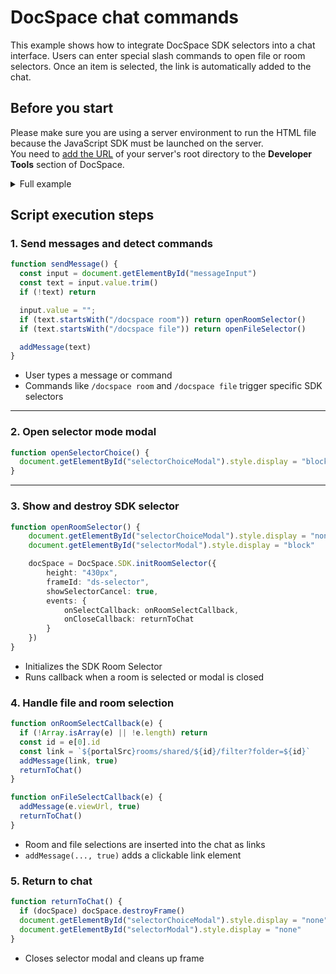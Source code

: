 # DocSpace chat commands

This example shows how to integrate DocSpace SDK selectors into a chat interface. Users can enter special slash commands to open file or room selectors. Once an item is selected, the link is automatically added to the chat.

## Before you start

Please make sure you are using a server environment to run the HTML file because the JavaScript SDK must be launched on the server.  
You need to [add the URL](../../get-started/get-started.md#step-1-specifying-the-docspace-url) of your server's root directory to the **Developer Tools** section of DocSpace.

<details>
  <summary>Full example</summary>

```html
<!-- Step 1: HTML Setup -->
<!DOCTYPE html>
<html lang="en">
  <head>
    <meta charset="UTF-8">
    <meta name="viewport" content="width=device-width, initial-scale=1.0">
    <title>Chat with DocSpace Selectors</title>
    <!-- Replace with your actual portal URL -->
    <script src="{PORTAL_SRC}/static/scripts/sdk/1.0.1/api.js"></script>
    <style>
      /* Styles omitted for brevity - same as your input */
    </style>
  </head>
  <body>
    <!-- Step 2: Command info block -->
    <div style="position:absolute; top:20px; left:20px;">
      <p><b>/docspace room</b> to open room selector</p>
      <p><b>/docspace file</b> to open file selector</p>
    </div>

    <!-- Step 3: Chat interface -->
    <div class="chat-container">
      <div class="chat-messages" id="messages"></div>
      <div class="input-container">
        <input type="text" id="messageInput" placeholder="Type a message">
        <button onclick="sendMessage()">Send</button>
        <button onclick="openSelectorChoice()">DocSpace</button>
      </div>
    </div>

    <!-- Step 4: Selector mode modal -->
    <div class="selector-modal" id="selectorChoiceModal">
      <div class="selector-options">
        <button onclick="openRoomSelector()">Select Room</button>
        <button onclick="openFileSelector()">Select File</button>
        <button onclick="returnToChat()">Cancel</button>
      </div>
    </div>

    <!-- Step 5: File/room selector view -->
    <div class="selector-modal" id="selectorModal">
      <iframe id="ds-selector" class="selector-frame"></iframe>
    </div>

    <!-- Step 6: JavaScript SDK Logic -->
    <script>
      let docSpace
      const portalSrc = "{PORTAL_SRC}"

      // Adds a text or link message to the chat window
      function addMessage(text, isLink = false) {
        const messages = document.getElementById("messages")
        const message = document.createElement("div")
        message.className = "message"

        if (isLink) {
          const link = document.createElement("a")
          link.href = text
          link.target = "_blank"
          link.textContent = text
          message.appendChild(link)
        } else {
          message.textContent = text
        }

        messages.appendChild(message)
        messages.scrollTop = messages.scrollHeight
      }

      // Handles user message input and detects slash commands
      function sendMessage() {
        const input = document.getElementById("messageInput")
        const text = input.value.trim()
        if (!text) return

        input.value = ""
        if (text.startsWith("/docspace room")) return openRoomSelector()
        if (text.startsWith("/docspace file")) return openFileSelector()

        addMessage(text)
      }

      // Opens modal for manual file/room selector choice
      function openSelectorChoice() {
        const btn = document.querySelector(".input-container button:last-child")
        btn.disabled = true
        document.getElementById("selectorChoiceModal").style.display = "block"
      }

      // Hides selector modals and destroys SDK frame if needed
      function returnToChat() {
        if (docSpace) docSpace.destroyFrame()
        document.getElementById("selectorChoiceModal").style.display = "none"
        document.getElementById("selectorModal").style.display = "none"

        const btn = document.querySelector(".input-container button:last-child")
        btn.disabled = false
      }

      // Initializes and shows the Room Selector SDK modal
      function openRoomSelector() {
        document.getElementById("selectorChoiceModal").style.display = "none"
        document.getElementById("selectorModal").style.display = "block"

        docSpace = DocSpace.SDK.initRoomSelector({
          height: "430px",
          frameId: "ds-selector",
          showSelectorCancel: true,
          events: {
            onSelectCallback: onRoomSelectCallback,
            onCloseCallback: returnToChat
          }
        })
      }

      // Initializes and shows the File Selector SDK modal
      function openFileSelector() {
        document.getElementById("selectorChoiceModal").style.display = "none";
        document.getElementById("selectorModal").style.display = "block";

        docSpace = DocSpace.SDK.initFileSelector({
          frameId: "ds-selector",
          height: "430px",
          showSelectorCancel: true,
          events: {
            onSelectCallback: onFileSelectCallback,
            onCloseCallback: returnToChat
          }
        })
      }

      // Callback for when a room is selected
      function onRoomSelectCallback(e) {
        if (!Array.isArray(e) || !e.length) return
        const id = e[0].id
        const link = `${portalSrc}rooms/shared/${id}/filter?folder=${id}`
        addMessage(link, true)
        returnToChat()
      }

      // Callback for when a file is selected
      function onFileSelectCallback(e) {
        addMessage(e.viewUrl, true)
        returnToChat()
      }

      // Sends message on Enter key press
      document.getElementById("messageInput").addEventListener("keydown", function (e) {
        if (e.key === "Enter") sendMessage()
      })
    </script>
  </body>
</html>
```

</details>

## Script execution steps

### 1. Send messages and detect commands

``` ts
function sendMessage() {
  const input = document.getElementById("messageInput")
  const text = input.value.trim()
  if (!text) return

  input.value = "";
  if (text.startsWith("/docspace room")) return openRoomSelector()
  if (text.startsWith("/docspace file")) return openFileSelector()

  addMessage(text)
}
```

- User types a message or command
- Commands like `/docspace room` and `/docspace file` trigger specific SDK selectors

---

### 2. Open selector mode modal

``` ts
function openSelectorChoice() {
  document.getElementById("selectorChoiceModal").style.display = "block"
}
```

---

### 3. Show and destroy SDK selector

``` ts
function openRoomSelector() {
    document.getElementById("selectorChoiceModal").style.display = "none"
    document.getElementById("selectorModal").style.display = "block"

    docSpace = DocSpace.SDK.initRoomSelector({
        height: "430px",
        frameId: "ds-selector",
        showSelectorCancel: true,
        events: {
            onSelectCallback: onRoomSelectCallback,
            onCloseCallback: returnToChat
        }
    })
}
```

- Initializes the SDK Room Selector
- Runs callback when a room is selected or modal is closed

### 4. Handle file and room selection

``` ts
function onRoomSelectCallback(e) {
  if (!Array.isArray(e) || !e.length) return
  const id = e[0].id
  const link = `${portalSrc}rooms/shared/${id}/filter?folder=${id}`
  addMessage(link, true)
  returnToChat()
}

function onFileSelectCallback(e) {
  addMessage(e.viewUrl, true)
  returnToChat()
}
```

- Room and file selections are inserted into the chat as links
- `addMessage(..., true)` adds a clickable link element

### 5. Return to chat

``` ts
function returnToChat() {
  if (docSpace) docSpace.destroyFrame()
  document.getElementById("selectorChoiceModal").style.display = "none"
  document.getElementById("selectorModal").style.display = "none"
}
```

- Closes selector modal and cleans up frame
